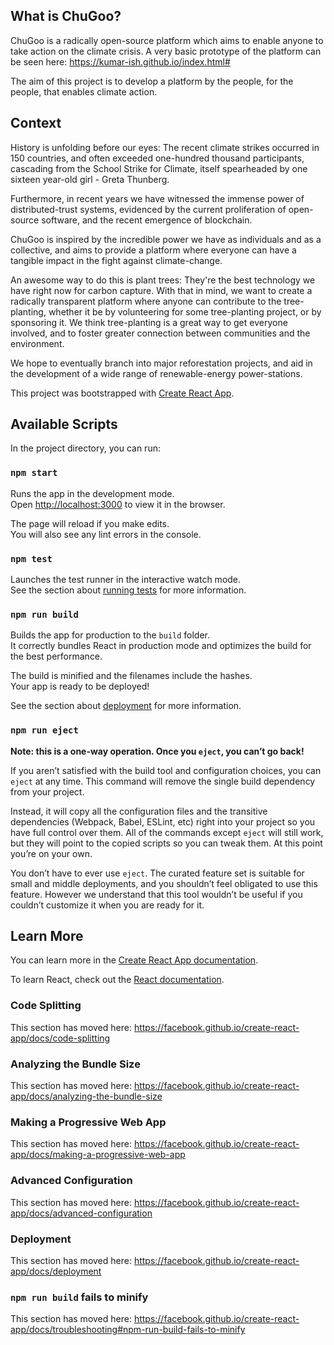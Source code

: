 ## What is ChuGoo?

ChuGoo is a radically open-source platform which aims to enable anyone to take action on the climate crisis.
A very basic prototype of the platform can be seen here: https://kumar-ish.github.io/index.html#

The aim of this project is to develop a platform by the people, for the people, that enables climate action.

## Context

History is unfolding before our eyes: The recent climate strikes occurred in 150 countries, and often exceeded one-hundred thousand participants, cascading from the School Strike for Climate, itself spearheaded by one sixteen year-old girl - Greta Thunberg.

Furthermore, in recent years we have witnessed the immense power of distributed-trust systems, evidenced by the current proliferation of open-source software, and the recent emergence of blockchain.

ChuGoo is inspired by the incredible power we have as individuals and as a collective, and aims to provide a platform where everyone can have a tangible impact in the fight against climate-change.

An awesome way to do this is plant trees: They're the best technology we have right now for carbon capture. With that in mind, we want to create a radically transparent platform where anyone can contribute to the tree-planting, whether it be by volunteering for some tree-planting project, or by sponsoring it. We think tree-planting is a great way to get everyone involved, and to foster greater connection between communities and the environment.

We hope to eventually branch into major reforestation projects, and aid in the development of a wide range of renewable-energy power-stations.

This project was bootstrapped with [Create React App](https://github.com/facebook/create-react-app).

## Available Scripts

In the project directory, you can run:

### `npm start`

Runs the app in the development mode.<br>
Open [http://localhost:3000](http://localhost:3000) to view it in the browser.

The page will reload if you make edits.<br>
You will also see any lint errors in the console.

### `npm test`

Launches the test runner in the interactive watch mode.<br>
See the section about [running tests](https://facebook.github.io/create-react-app/docs/running-tests) for more information.

### `npm run build`

Builds the app for production to the `build` folder.<br>
It correctly bundles React in production mode and optimizes the build for the best performance.

The build is minified and the filenames include the hashes.<br>
Your app is ready to be deployed!

See the section about [deployment](https://facebook.github.io/create-react-app/docs/deployment) for more information.

### `npm run eject`

**Note: this is a one-way operation. Once you `eject`, you can’t go back!**

If you aren’t satisfied with the build tool and configuration choices, you can `eject` at any time. This command will remove the single build dependency from your project.

Instead, it will copy all the configuration files and the transitive dependencies (Webpack, Babel, ESLint, etc) right into your project so you have full control over them. All of the commands except `eject` will still work, but they will point to the copied scripts so you can tweak them. At this point you’re on your own.

You don’t have to ever use `eject`. The curated feature set is suitable for small and middle deployments, and you shouldn’t feel obligated to use this feature. However we understand that this tool wouldn’t be useful if you couldn’t customize it when you are ready for it.

## Learn More

You can learn more in the [Create React App documentation](https://facebook.github.io/create-react-app/docs/getting-started).

To learn React, check out the [React documentation](https://reactjs.org/).

### Code Splitting

This section has moved here: https://facebook.github.io/create-react-app/docs/code-splitting

### Analyzing the Bundle Size

This section has moved here: https://facebook.github.io/create-react-app/docs/analyzing-the-bundle-size

### Making a Progressive Web App

This section has moved here: https://facebook.github.io/create-react-app/docs/making-a-progressive-web-app

### Advanced Configuration

This section has moved here: https://facebook.github.io/create-react-app/docs/advanced-configuration

### Deployment

This section has moved here: https://facebook.github.io/create-react-app/docs/deployment

### `npm run build` fails to minify

This section has moved here: https://facebook.github.io/create-react-app/docs/troubleshooting#npm-run-build-fails-to-minify

